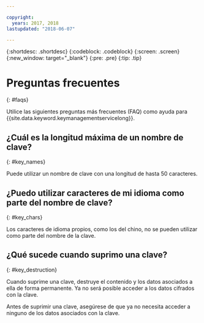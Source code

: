 ```yaml
---

copyright:
  years: 2017, 2018
lastupdated: "2018-06-07"

---
```


{:shortdesc: .shortdesc}
{:codeblock: .codeblock}
{:screen: .screen}
{:new_window: target="_blank"}
{:pre: .pre}
{:tip: .tip}

# Preguntas frecuentes
{: #faqs}

Utilice las siguientes preguntas más frecuentes (FAQ) como ayuda para {{site.data.keyword.keymanagementservicelong}}.

## ¿Cuál es la longitud máxima de un nombre de clave?
{: #key_names}

Puede utilizar un nombre de clave con una longitud de hasta 50 caracteres.
   
## ¿Puedo utilizar caracteres de mi idioma como parte del nombre de clave?
{: #key_chars}

Los caracteres de idioma propios, como los del chino, no se pueden utilizar como parte del nombre de la clave.

## ¿Qué sucede cuando suprimo una clave?
{: #key_destruction}

Cuando suprime una clave, destruye el contenido y los datos asociados a ella de forma permanente. Ya no será posible acceder a los datos cifrados con la clave. 

Antes de suprimir una clave, asegúrese de que ya no necesita acceder a ninguno de los datos asociados con la clave. 


